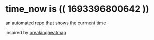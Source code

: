 # time_now is (( 1693396800642 ))

an automated repo that shows the currnent time

inspired by [breakingheatmap](https://github.com/breakingheatmap/breakingheatmap)